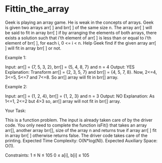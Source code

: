# Fittin_the_array

Geek is playing an array game. He is weak in the concepts of arrays. Geek is given two arrays arr[ ] and brr[ ] of the same size n. The array arr[ ] will be said to fit in array brr[ ] if by arranging the elements of both arrays, there exists a solution such that i'th element of arr[ ] is less than or equal to i'th element of brr[ ], for each i, 0 <= i < n. Help Geek find if the given array arr[ ] will fit in array brr[ ] or not.

Example 1:

Input: arr[] = {7, 5, 3, 2},
       brr[] = {5, 4, 8, 7} and n = 4
Output: YES
Explanation:
Transform arr[] = {2, 3, 5, 7} and
brr[] = {4, 5, 7, 8}.
Now, 2<=4, 3<=5, 5<=7 and 7<=8.
So arr[] array will fit in brr[] array.

Example 2:

Input: arr[] = {1, 2, 4},
       brr[] = {1, 2, 3} and n = 3 
Output: NO
Explanation: 
As 1<=1, 2<=2 but 4>3 so, 
arr[] array will not fit in brr[] array. 

Your Task:

This is a function problem. The input is already taken care of by the driver code. You only need to complete the function isFit() that takes an array arr[], another array brr[], size of the array n and returns true if array arr[ ] fit in array brr[ ] otherwise returns false. The driver code takes care of the printing.
Expected Time Complexity: O(N*log(N)).
Expected Auxiliary Space: O(1).

Constraints:
1 ≤ N ≤ 105
0 ≤ a[i], b[i] ≤ 105
